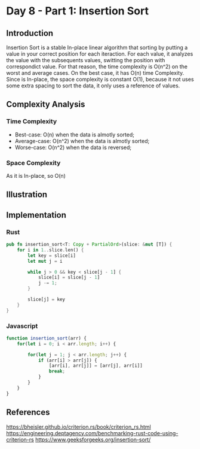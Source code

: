 # Day 8 - Part 1: Insertion Sort

## Introduction
Insertion Sort is a stable In-place linear algorithm that sorting by putting a value in your correct position for each iteraction. For each value, it analyzes the value with the subsequents values, switting the position with correspondict value. For that reason, the time complexity is O(n^2) on the worst and average cases. On the best case, it has O(n) time Complexity. Since is In-place, the space complexity is constant O(1), because it not uses some extra spacing to sort the data, it only uses a reference of values.


## Complexity Analysis
### Time Complexity
* Best-case: O(n) when the data is almotly sorted;
* Average-case: O(n^2) when the data is almotly sorted;
* Worse-case: O(n^2) when the data is reversed;

### Space Complexity
As it is In-place, so O(n)

## Illustration

## Implementation
### Rust
```rs
pub fn insertion_sort<T: Copy + PartialOrd>(slice: &mut [T]) {
    for i in 1..slice.len() {
        let key = slice[i]
        let mut j = i

        while j > 0 && key < slice[j - 1] {
            slice[i] = slice[j - 1]
            j -= 1;
        }

        slice[j] = key
    }
}
```

### Javascript

```js
function insertion_sort(arr) {
    for(let i = 0; i < arr.length; i++) {

        for(let j = 1; j < arr.length; j++) {
            if (arr[i] > arr[j]) {
                [arr[i], arr[j]] = [arr[j], arr[i]]
                break;
            }
        }
    }
}
```

## References
https://bheisler.github.io/criterion.rs/book/criterion_rs.html
https://engineering.deptagency.com/benchmarking-rust-code-using-criterion-rs
https://www.geeksforgeeks.org/insertion-sort/